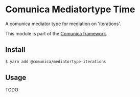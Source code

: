 # Comunica Mediatortype Time

A comunica mediator type for mediation on 'iterations'. 

This module is part of the [Comunica framework](https://github.com/comunica/comunica).

## Install

```bash
$ yarn add @comunica/mediatortype-iterations
```

## Usage

TODO
